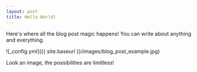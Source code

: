 ```yaml
---
layout: post
title: Hello World!
---
```


Here's where all the blog post magic happens! You can write about anything and everything.

![_config.yml]({{ site.baseurl }}/images/blog_post_example.jpg)

Look an image, the possibilities are limitless!
